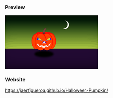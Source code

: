 ### Preview

<div >
  <img src="./assets/halloween.gif" align="center" style="width: 60%" />
</div>

### Website

https://jaenfigueroa.github.io/Halloween-Pumpkin/
